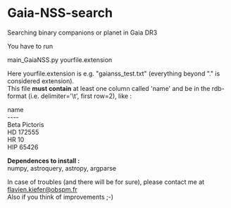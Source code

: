 # Gaia-NSS-search
 Searching binary companions or planet in Gaia DR3 
   
You have to run   
   
   main_GaiaNSS.py    yourfile.extension   
   
Here yourfile.extension is e.g. "gaianss_test.txt" (everything beyond "." is considered extension).  
This file **must contain** at least one column called 'name' and be in the rdb-format (i.e. delimiter='\t', first row=2), like :  
  
name  
\-\-\-\-  
Beta Pictoris  
HD 172555  
HR 10  
HIP 65426  
  
**Dependences to install :**  
numpy, astroquery, astropy, argparse  
   
In case of troubles (and there will be for sure), please contact me at flavien.kiefer@obspm.fr   
Also if you think of improvements ;-) 
